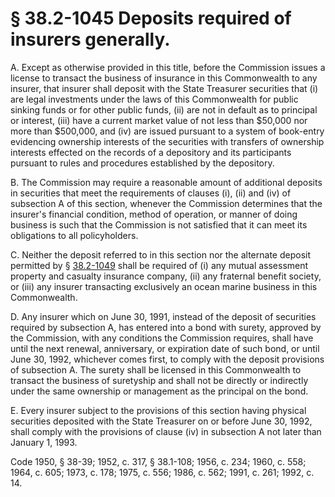 # § 38.2-1045 Deposits required of insurers generally.

<p>A. Except as otherwise provided in this title, before the Commission issues a license to transact the business of insurance in this Commonwealth to any insurer, that insurer shall deposit with the State Treasurer securities that (i) are legal investments under the laws of this Commonwealth for public sinking funds or for other public funds, (ii) are not in default as to principal or interest, (iii) have a current market value of not less than $50,000 nor more than $500,000, and (iv) are issued pursuant to a system of book-entry evidencing ownership interests of the securities with transfers of ownership interests effected on the records of a depository and its participants pursuant to rules and procedures established by the depository.</p><p>B. The Commission may require a reasonable amount of additional deposits in securities that meet the requirements of clauses (i), (ii) and (iv) of subsection A of this section, whenever the Commission determines that the insurer's financial condition, method of operation, or manner of doing business is such that the Commission is not satisfied that it can meet its obligations to all policyholders.</p><p>C. Neither the deposit referred to in this section nor the alternate deposit permitted by § <a href='http://law.lis.virginia.gov/vacode/38.2-1049/'>38.2-1049</a> shall be required of (i) any mutual assessment property and casualty insurance company, (ii) any fraternal benefit society, or (iii) any insurer transacting exclusively an ocean marine business in this Commonwealth.</p><p>D. Any insurer which on June 30, 1991, instead of the deposit of securities required by subsection A, has entered into a bond with surety, approved by the Commission, with any conditions the Commission requires, shall have until the next renewal, anniversary, or expiration date of such bond, or until June 30, 1992, whichever comes first, to comply with the deposit provisions of subsection A. The surety shall be licensed in this Commonwealth to transact the business of suretyship and shall not be directly or indirectly under the same ownership or management as the principal on the bond.</p><p>E. Every insurer subject to the provisions of this section having physical securities deposited with the State Treasurer on or before June 30, 1992, shall comply with the provisions of clause (iv) in subsection A not later than January 1, 1993.</p><p>Code 1950, § 38-39; 1952, c. 317, § 38.1-108; 1956, c. 234; 1960, c. 558; 1964, c. 605; 1973, c. 178; 1975, c. 556; 1986, c. 562; 1991, c. 261; 1992, c. 14.</p>